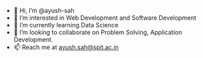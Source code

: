 - 👋 Hi, I’m @ayush-sah
- 👀 I’m interested in Web Development and Software Development
- 🌱 I’m currently learning Data Science
- 💞️ I’m looking to collaborate on Problem Solving, Application Development.
- 📫 Reach me at ayush.sah@spit.ac.in

<!---
ayush-sah/ayush-sah is a ✨ special ✨ repository because its `README.md` (this file) appears on your GitHub profile.
You can click the Preview link to take a look at your changes.
--->
